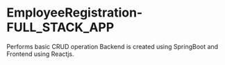 # EmployeeRegistration-FULL_STACK_APP
Performs basic CRUD operation
Backend is created using SpringBoot and Frontend using Reactjs.
